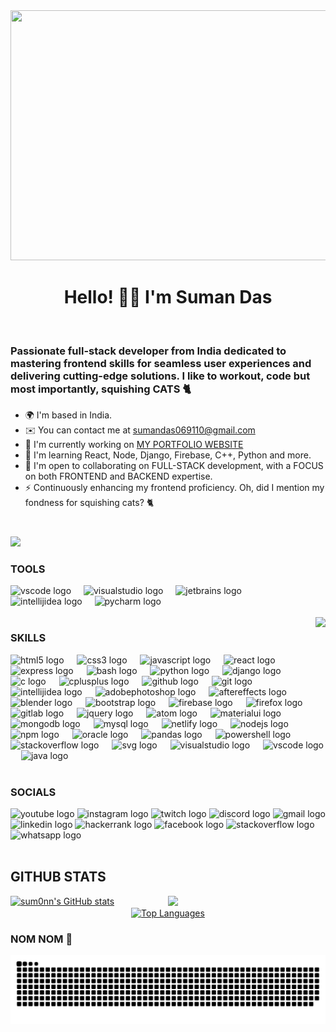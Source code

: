<img src="./images/cat.gif" height="400" width="1000" />

<div>
<h1 align="center">Hello! 👋🏼 I'm Suman Das</h1>
</div>

<br><h3>Passionate full-stack developer from India dedicated to mastering frontend skills for seamless user experiences and delivering cutting-edge solutions. I like to workout, code but most importantly, squishing CATS 🐈</h3>

* 🌍  I'm based in India.
* ✉️  You can contact me at [sumandas069110@gmail.com](mailto:sumandas069110@gmail.com)
* 🚀  I'm currently working on [MY PORTFOLIO WEBSITE](http://github.com/sum0nn/Portfolio-TESTING)
* 🧠  I'm learning React, Node, Django, Firebase, C++, Python and more.
* 🤝  I'm open to collaborating on FULL-STACK development, with a FOCUS on both FRONTEND and BACKEND expertise.
* ⚡  Continuously enhancing my frontend proficiency. Oh, did I mention my fondness for squishing cats? 🐈


###

<br clear="both">

<div align="left">
  <img src="https://visitor-badge.laobi.icu/badge?page_id=sum0nn.sum0nn&"  />
</div>

### TOOLS

<div align="left">
  <img src="https://img.shields.io/badge/Visual Studio Code-007ACC?logo=visualstudiocode&logoColor=white&style=for-the-badge" height="35" alt="vscode logo"  />
  <img width="12" />
  <img src="https://img.shields.io/badge/Visual Studio-5C2D91?logo=visualstudio&logoColor=white&style=for-the-badge" height="35" alt="visualstudio logo"  />
  <img width="12" />
  <img src="https://img.shields.io/badge/JetBrains-000000?logo=jetbrains&logoColor=white&style=for-the-badge" height="35" alt="jetbrains logo"  />
  <img width="12" />
  <img src="https://img.shields.io/badge/IntelliJ IDEA-000000?logo=intellijidea&logoColor=white&style=for-the-badge" height="35" alt="intellijidea logo"  />
  <img width="12" />
  <img src="https://img.shields.io/badge/PyCharm-000000?logo=pycharm&logoColor=white&style=for-the-badge" height="35" alt="pycharm logo"  />
</div>


<br clear="both">

<img align="right" height="188" src="https://camo.githubusercontent.com/2dd1067767801115c15cbd8f7901069fbf358826da33d82bed7d8d55cea76dc8/68747470733a2f2f6d65646961312e67697068792e636f6d2f6d656469612f3535335a47437a59485351485869464b41382f67697068792e676966"  />

### SKILLS

<div align="left">
  <img src="https://cdn.jsdelivr.net/gh/devicons/devicon/icons/html5/html5-original.svg" height="40" alt="html5 logo"  />
  <img width="13" />
  <img src="https://skillicons.dev/icons?i=css" height="40" alt="css3 logo"  />
  <img width="13" />
  <img src="https://skillicons.dev/icons?i=js" height="40" alt="javascript logo"  />
  <img width="13" />
  <img src="https://cdn.jsdelivr.net/gh/devicons/devicon/icons/react/react-original.svg" height="40" alt="react logo"  />
  <img width="13" />
  <img src="https://skillicons.dev/icons?i=express" height="40" alt="express logo"  />
  <img width="13" />
  <img src="https://skillicons.dev/icons?i=bash" height="40" alt="bash logo"  />
  <img width="13" />
  <img src="https://cdn.jsdelivr.net/gh/devicons/devicon/icons/python/python-original.svg" height="40" alt="python logo"  />
  <img width="13" />
  <img src="https://cdn.simpleicons.org/django/092E20" height="40" alt="django logo"  />
  <img width="13" />
  <img src="https://skillicons.dev/icons?i=c" height="40" alt="c logo"  />
  <img width="13" />
  <img src="https://skillicons.dev/icons?i=cpp" height="40" alt="cplusplus logo"  />
  <img width="13" />
  <img src="https://skillicons.dev/icons?i=github" height="40" alt="github logo"  />
  <img width="13" />
  <img src="https://cdn.simpleicons.org/git/F05032" height="40" alt="git logo"  />
  <img width="13" />
  <img src="https://skillicons.dev/icons?i=idea" height="40" alt="intellijidea logo"  />
  <img width="13" />
  <img src="https://cdn.simpleicons.org/adobephotoshop/31A8FF" height="40" alt="adobephotoshop logo"  />
  <img width="13" />
  <img src="https://cdn.simpleicons.org/adobeaftereffects/9999FF" height="40" alt="aftereffects logo"  />
  <img width="13" />
  <img src="https://cdn.simpleicons.org/blender/F5792A" height="40" alt="blender logo"  />
  <img width="13" />
  <img src="https://cdn.simpleicons.org/bootstrap/7952B3" height="40" alt="bootstrap logo"  />
  <img width="13" />
  <img src="https://cdn.simpleicons.org/firebase/FFCA28" height="40" alt="firebase logo"  />
  <img width="13" />
  <img src="https://cdn.simpleicons.org/firefox/FF7139" height="40" alt="firefox logo"  />
  <img width="13" />
  <img src="https://cdn.simpleicons.org/gitlab/FC6D26" height="40" alt="gitlab logo"  />
  <img width="13" />
  <img src="https://skillicons.dev/icons?i=jquery" height="40" alt="jquery logo"  />
  <img width="13" />
  <img src="https://cdn.simpleicons.org/atom/66595C" height="40" alt="atom logo"  />
  <img width="13" />
  <img src="https://cdn.simpleicons.org/mui/007FFF" height="40" alt="materialui logo"  />
  <img width="13" />
  <img src="https://skillicons.dev/icons?i=mongodb" height="40" alt="mongodb logo"  />
  <img width="13" />
  <img src="https://cdn.simpleicons.org/mysql/4479A1" height="40" alt="mysql logo"  />
  <img width="13" />
  <img src="https://cdn.simpleicons.org/netlify/00C7B7" height="40" alt="netlify logo"  />
  <img width="13" />
  <img src="https://skillicons.dev/icons?i=nodejs" height="40" alt="nodejs logo"  />
  <img width="13" />
  <img src="https://cdn.simpleicons.org/npm/CB3837" height="40" alt="npm logo"  />
  <img width="13" />
  <img src="https://cdn.simpleicons.org/oracle/F80000" height="40" alt="oracle logo"  />
  <img width="13" />
  <img src="https://cdn.simpleicons.org/pandas/150458" height="40" alt="pandas logo"  />
  <img width="13" />
  <img src="https://skillicons.dev/icons?i=powershell" height="40" alt="powershell logo"  />
  <img width="13" />
  <img src="https://skillicons.dev/icons?i=stackoverflow" height="40" alt="stackoverflow logo"  />
  <img width="13" />
  <img src="https://cdn.simpleicons.org/svg/FFB13B" height="40" alt="svg logo"  />
  <img width="13" />
  <img src="https://cdn.simpleicons.org/visualstudio/5C2D91" height="40" alt="visualstudio logo"  />
  <img width="13" />
  <img src="https://cdn.simpleicons.org/visualstudiocode/007ACC" height="40" alt="vscode logo"  />
  <img width="13" />
  <img src="https://skillicons.dev/icons?i=java" height="40" alt="java logo"  />
</div>


<br clear="both">

### SOCIALS
<div align="left">
  <img src="https://img.shields.io/static/v1?message=Youtube&logo=youtube&label=&color=FF0000&logoColor=white&labelColor=&style=for-the-badge" height="35" alt="youtube logo"  />
  <img src="https://img.shields.io/static/v1?message=Instagram&logo=instagram&label=&color=E4405F&logoColor=white&labelColor=&style=for-the-badge" height="35" alt="instagram logo"  />
  <img src="https://img.shields.io/static/v1?message=Twitch&logo=twitch&label=&color=9146FF&logoColor=white&labelColor=&style=for-the-badge" height="35" alt="twitch logo"  />
  <img src="https://img.shields.io/static/v1?message=Discord&logo=discord&label=&color=7289DA&logoColor=white&labelColor=&style=for-the-badge" height="35" alt="discord logo"  />
  <img src="https://img.shields.io/static/v1?message=Gmail&logo=gmail&label=&color=D14836&logoColor=white&labelColor=&style=for-the-badge" height="35" alt="gmail logo"  />
  <img src="https://img.shields.io/static/v1?message=LinkedIn&logo=linkedin&label=&color=0077B5&logoColor=white&labelColor=&style=for-the-badge" height="35" alt="linkedin logo"  />
  <img src="https://img.shields.io/static/v1?message=HackerRank&logo=hackerrank&label=&color=2EC866&logoColor=white&labelColor=&style=for-the-badge" height="35" alt="hackerrank logo"  />
  <img src="https://img.shields.io/static/v1?message=Facebook&logo=facebook&label=&color=1877F2&logoColor=white&labelColor=&style=for-the-badge" height="35" alt="facebook logo"  />
  <img src="https://img.shields.io/static/v1?message=Stackoverflow&logo=stackoverflow&label=&color=FE7A16&logoColor=white&labelColor=&style=for-the-badge" height="35" alt="stackoverflow logo"  />
  <img src="https://img.shields.io/static/v1?message=Whatsapp&logo=whatsapp&label=&color=25D366&logoColor=white&labelColor=&style=for-the-badge" height="35" alt="whatsapp logo"  />
</div>


<br clear="both">

## GITHUB STATS

<div style="float: left; width: 50%;">
  <a href="http://www.github.com/sum0nn"><img src="https://github-readme-stats.vercel.app/api?username=sum0nn&show_icons=true&hide=&count_private=true&title_color=0891b2&text_color=ffffff&icon_color=0891b2&bg_color=1c1917&hide_border=true&show_icons=true" alt="sum0nn's GitHub stats" height="150px" /></a>
</div>

<div style="float: right; width: 50%;">
  <a href="http://www.github.com/sum0nn"><img src="https://github-readme-streak-stats.herokuapp.com/?user=sum0nn&stroke=ffffff&background=1c1917&ring=0891b2&fire=0891b2&currStreakNum=ffffff&currStreakLabel=0891b2&sideNums=ffffff&sideLabels=ffffff&dates=ffffff&hide_border=true" height="150px" /></a>
</div>

<div style="clear: both; text-align: center;">
  <a href="https://github.com/sum0nn"><img src="https://github-readme-stats.vercel.app/api/top-langs/?username=sum0nn&langs_count=10&title_color=0891b2&text_color=ffffff&icon_color=0891b2&bg_color=1c1917&hide_border=true&locale=en&custom_title=Top%20%Languages" alt="Top Languages" height="150px" /></a>
</div>


### NOM NOM 🐍

<img src="https://raw.githubusercontent.com/sum0nn/sum0nn/output/snake.svg" alt="Snake animation" />

###
